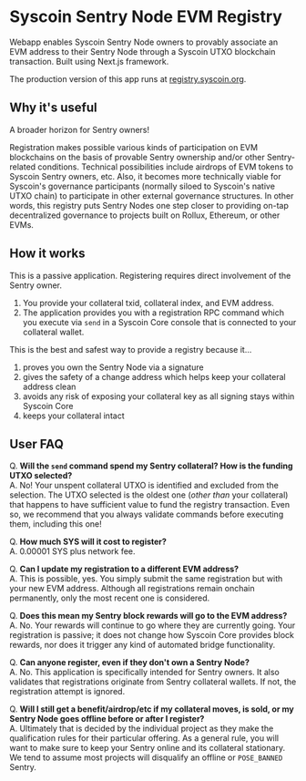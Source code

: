 # Syscoin Sentry Node EVM Registry

Webapp enables Syscoin Sentry Node owners to provably associate an EVM address to their Sentry Node through a Syscoin UTXO blockchain transaction. Built using Next.js framework.

The production version of this app runs at [registry.syscoin.org](https://registry.syscoin.org).

## Why it's useful

A broader horizon for Sentry owners!

Registration makes possible various kinds of participation on EVM blockchains on the basis of provable Sentry ownership and/or other Sentry-related conditions. Technical possibilities include airdrops of EVM tokens to Syscoin Sentry owners, etc. Also, it becomes more technically viable for Syscoin's governance participants (normally siloed to Syscoin's native UTXO chain) to participate in other external governance structures. In other words, this registry puts Sentry Nodes one step closer to providing on-tap decentralized governance to projects built on Rollux, Ethereum, or other EVMs.

## How it works

This is a passive application. Registering requires direct involvement of the Sentry owner. 

1. You provide your collateral txid, collateral index, and EVM address.
1. The application provides you with a registration RPC command which you execute via `send` in a Syscoin Core console that is connected to your collateral wallet.

This is the best and safest way to provide a registry because it...
1. proves you own the Sentry Node via a signature  
1. gives the safety of a change address which helps keep your collateral address clean
1. avoids any risk of exposing your collateral key as all signing stays within Syscoin Core
1. keeps your collateral intact


## User FAQ

Q. **Will the `send` command spend my Sentry collateral?  How is the funding UTXO selected?**  
A. No! Your unspent collateral UTXO is identified and excluded from the selection. The UTXO selected is the oldest one (*other than* your collateral) that happens to have sufficient value to fund the registry transaction. Even so, we recommend that you always validate commands before executing them, including this one!

Q. **How much SYS will it cost to register?**  
A. 0.00001 SYS plus network fee.

Q. **Can I update my registration to a different EVM address?**  
A. This is possible, yes. You simply submit the same registration but with your new EVM address. Although all registrations remain onchain permanently, only the most recent one is considered.

Q. **Does this mean my Sentry block rewards will go to the EVM address?**  
A. No. Your rewards will continue to go where they are currently going. Your registration is passive; it does not change how Syscoin Core provides block rewards, nor does it trigger any kind of automated bridge functionality. 

Q. **Can anyone register, even if they don't own a Sentry Node?**  
A. No. This application is specifically intended for Sentry owners. It also validates that registrations originate from Sentry collateral wallets. If not, the registration attempt is ignored.

Q. **Will I still get a benefit/airdrop/etc if my collateral moves, is sold, or my Sentry Node goes offline before or after I register?**  
A. Ultimately that is decided by the individual project as they make the qualification rules for their particular offering. As a general rule, you will want to make sure to keep your Sentry online and its collateral stationary. We tend to assume most projects will disqualify an offline or `POSE_BANNED` Sentry.

